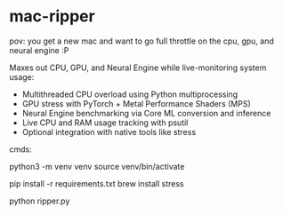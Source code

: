 # mac-ripper
pov: you get a new mac and want to go full throttle on the cpu, gpu, and neural engine :P



Maxes out CPU, GPU, and Neural Engine while live-monitoring system usage:
- Multithreaded CPU overload using Python multiprocessing
- GPU stress with PyTorch + Metal Performance Shaders (MPS)
- Neural Engine benchmarking via Core ML conversion and inference
- Live CPU and RAM usage tracking with psutil
- Optional integration with native tools like stress

cmds:

python3 -m venv venv
source venv/bin/activate

pip install -r requirements.txt
brew install stress

python ripper.py